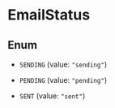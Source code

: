 

# EmailStatus

## Enum


* `SENDING` (value: `"sending"`)

* `PENDING` (value: `"pending"`)

* `SENT` (value: `"sent"`)



